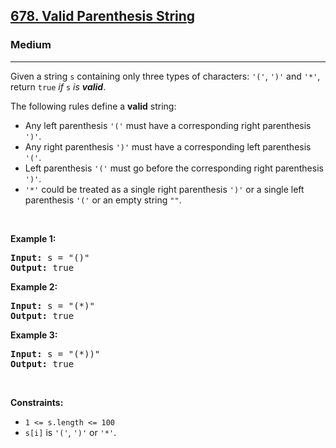 <h2><a href="https://leetcode.com/problems/valid-parenthesis-string/solution/">678. Valid Parenthesis String</a></h2><h3>Medium</h3><hr><div><p>Given a string <code>s</code> containing only three types of characters: <code>'('</code>, <code>')'</code> and <code>'*'</code>, return <code>true</code> <em>if</em> <code>s</code> <em>is <strong>valid</strong></em>.</p>

<p>The following rules define a <strong>valid</strong> string:</p>

<ul>
	<li>Any left parenthesis <code>'('</code> must have a corresponding right parenthesis <code>')'</code>.</li>
	<li>Any right parenthesis <code>')'</code> must have a corresponding left parenthesis <code>'('</code>.</li>
	<li>Left parenthesis <code>'('</code> must go before the corresponding right parenthesis <code>')'</code>.</li>
	<li><code>'*'</code> could be treated as a single right parenthesis <code>')'</code> or a single left parenthesis <code>'('</code> or an empty string <code>""</code>.</li>
</ul>

<p>&nbsp;</p>
<p><strong class="example">Example 1:</strong></p>
<pre><strong>Input:</strong> s = "()"
<strong>Output:</strong> true
</pre><p><strong class="example">Example 2:</strong></p>
<pre><strong>Input:</strong> s = "(*)"
<strong>Output:</strong> true
</pre><p><strong class="example">Example 3:</strong></p>
<pre><strong>Input:</strong> s = "(*))"
<strong>Output:</strong> true
</pre>
<p>&nbsp;</p>
<p><strong>Constraints:</strong></p>

<ul>
	<li><code>1 &lt;= s.length &lt;= 100</code></li>
	<li><code>s[i]</code> is <code>'('</code>, <code>')'</code> or <code>'*'</code>.</li>
</ul>
</div>